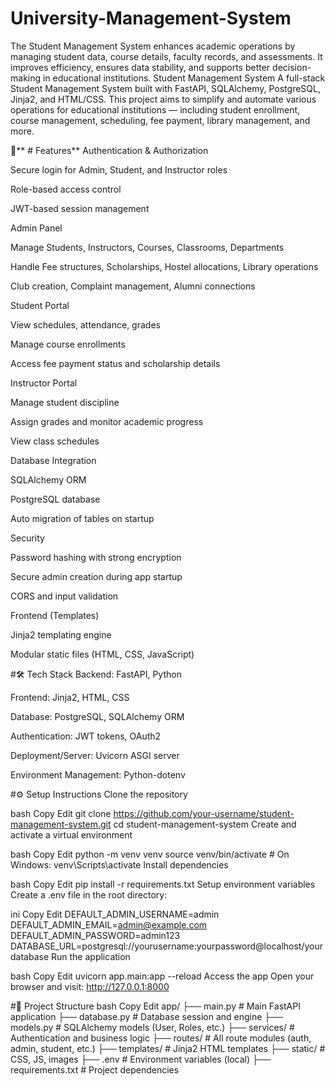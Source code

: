 # University-Management-System
The Student Management System enhances academic operations by managing student data, course details, faculty records, and assessments. It improves efficiency, ensures data stability, and supports better decision-making in educational institutions.
Student Management System
A full-stack Student Management System built with FastAPI, SQLAlchemy, PostgreSQL, Jinja2, and HTML/CSS.
This project aims to simplify and automate various operations for educational institutions — including student enrollment, course management, scheduling, fee payment, library management, and more.

🚀** # Features**
Authentication & Authorization

Secure login for Admin, Student, and Instructor roles

Role-based access control

JWT-based session management

Admin Panel

Manage Students, Instructors, Courses, Classrooms, Departments

Handle Fee structures, Scholarships, Hostel allocations, Library operations

Club creation, Complaint management, Alumni connections

Student Portal

View schedules, attendance, grades

Manage course enrollments

Access fee payment status and scholarship details

Instructor Portal

Manage student discipline

Assign grades and monitor academic progress

View class schedules

Database Integration

SQLAlchemy ORM

PostgreSQL database

Auto migration of tables on startup

Security

Password hashing with strong encryption

Secure admin creation during app startup

CORS and input validation

Frontend (Templates)

Jinja2 templating engine

Modular static files (HTML, CSS, JavaScript)

#🛠️ Tech Stack
Backend: FastAPI, Python

Frontend: Jinja2, HTML, CSS

Database: PostgreSQL, SQLAlchemy ORM

Authentication: JWT tokens, OAuth2

Deployment/Server: Uvicorn ASGI server

Environment Management: Python-dotenv

#⚙️ Setup Instructions
Clone the repository

bash
Copy
Edit
git clone https://github.com/your-username/student-management-system.git
cd student-management-system
Create and activate a virtual environment

bash
Copy
Edit
python -m venv venv
source venv/bin/activate   # On Windows: venv\Scripts\activate
Install dependencies

bash
Copy
Edit
pip install -r requirements.txt
Setup environment variables
Create a .env file in the root directory:

ini
Copy
Edit
DEFAULT_ADMIN_USERNAME=admin
DEFAULT_ADMIN_EMAIL=admin@example.com
DEFAULT_ADMIN_PASSWORD=admin123
DATABASE_URL=postgresql://yourusername:yourpassword@localhost/yourdatabase
Run the application

bash
Copy
Edit
uvicorn app.main:app --reload
Access the app
Open your browser and visit:
http://127.0.0.1:8000

#📁 Project Structure
bash
Copy
Edit
app/
├── main.py             # Main FastAPI application
├── database.py         # Database session and engine
├── models.py           # SQLAlchemy models (User, Roles, etc.)
├── services/           # Authentication and business logic
├── routes/             # All route modules (auth, admin, student, etc.)
├── templates/          # Jinja2 HTML templates
├── static/             # CSS, JS, images
├── .env                # Environment variables (local)
├── requirements.txt    # Project dependencies
